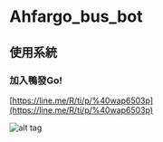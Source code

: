 # Ahfargo_bus_bot

## 使用系統

### 加入鴨發Go!

[https://line.me/R/ti/p/%40wap6503p](https://line.me/R/ti/p/%40wap6503p)

![alt tag](https://i.imgur.com/YbTgnxc.png)
